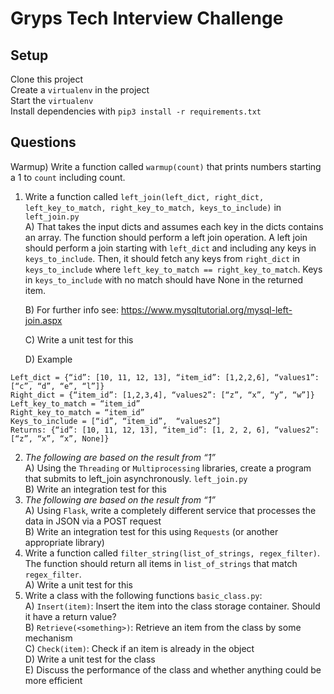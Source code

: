 # Gryps Tech Interview Challenge
## Setup
Clone this project  
Create a `virtualenv` in the project  
Start the `virtualenv`  
Install dependencies with `pip3 install -r requirements.txt`  

## Questions
Warmup) Write a function called `warmup(count)` that prints numbers starting a 1 to `count` including count.

1) Write a function called `left_join(left_dict, right_dict, left_key_to_match, right_key_to_match, keys_to_include)` in `left_join.py`  
    A) That takes the input dicts and assumes each key in the dicts contains an array. The function should perform a left join operation. A left join should perform a join starting with `left_dict` and including any keys in `keys_to_include`. Then, it should fetch any keys from `right_dict` in `keys_to_include` where `left_key_to_match == right_key_to_match`. Keys in `keys_to_include` with no match should have None in the returned item.   

    B) For further info see: https://www.mysqltutorial.org/mysql-left-join.aspx

    C) Write a unit test for this

    D) Example
```
Left_dict = {“id”: [10, 11, 12, 13], “item_id”: [1,2,2,6], “values1”: [“c”, “d”, “e”, “l”]}
Right_dict = {“item_id”: [1,2,3,4], “values2”: [“z”, “x”, “y”, “w”]}
Left_key_to_match = “item_id”
Right_key_to_match = “item_id”
Keys_to_include = [“id”, “item_id”,  “values2”]
Returns: {“id”: [10, 11, 12, 13], “item_id”: [1, 2, 2, 6], “values2”: [“z”, “x”, “x”, None]}
```

2) *The following are based on the result from “1”*  
    A) Using the `Threading` or `Multiprocessing` libraries, create a program that submits to left_join asynchronously. `left_join.py`  
    B) Write an integration test for this  
3) *The following are based on the result from “1”*  
    A) Using `Flask`, write a completely different service that processes the data in JSON via a POST request  
    B) Write an integration test for this using `Requests` (or another appropriate library)
4) Write a function called `filter_string(list_of_strings, regex_filter)`. The function should return all items in `list_of_strings` that match `regex_filter`.  
    A) Write a unit test for this
5) Write a class with the following functions `basic_class.py`:  
    A) `Insert(item)`: Insert the item into the class storage container. Should it have a return value?  
    B) `Retrieve(<something>)`: Retrieve an item from the class by some mechanism  
    C) `Check(item)`: Check if an item is already in the object  
    D) Write a unit test for the class  
    E) Discuss the performance of the class and whether anything could be more efficient  

